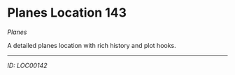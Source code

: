 # Planes Location 143

*Planes*

A detailed planes location with rich history and plot hooks.

---
*ID: LOC00142*
